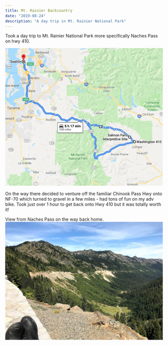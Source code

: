 ```yaml
---
title: Mt. Rainier Backcountry
date: "2019-08-24"
description: "A day trip in Mt. Rainier National Park"
---
```


Took a day trip to Mt. Rainier National Park more specifically Naches Pass on hwy 410.

![Route](./route.png)

On the way there decided to venture off the familiar Chinook Pass Hwy onto NF-70 which turned to gravel in a few miles - had tons of fun on my adv bike. Took just over 1 hour to get back onto Hwy 410 but it was totally worth it!

View from Naches Pass on the way back home.
![Naches Pass overlook from hwy 410](./naches_pass.jpg)
